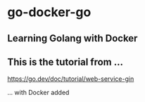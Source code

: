 # go-docker-go
## Learning Golang with Docker

## This is the tutorial from ...
https://go.dev/doc/tutorial/web-service-gin

... with Docker added